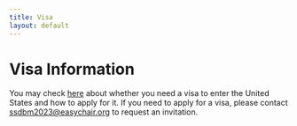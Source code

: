 ```yaml
---
title: Visa
layout: default
---
```


# Visa Information

You may check [here](https://travel.state.gov/content/travel/en/us-visas/business.html) about whether you need a visa to enter the United States and how to apply for it. If you need to apply for a visa, please contact [ssdbm2023@easychair.org](mailto:ssdbm2023@easychair.org) to request an invitation.
